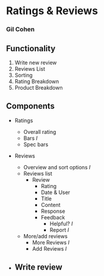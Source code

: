 # Ratings & Reviews

### Gil Cohen

## Functionality

1. Write new review
2. Reviews List
3. Sorting
4. Rating Breakdown
5. Product Breakdown

## Components

- Ratings
  - Overall rating
  - Bars *I*
  - Spec bars

- Reviews
  - Overview and sort options *I*
  - Reviews list
    - Review
      - Rating
      - Date & User
      - Title
      - Content
      - Response
      - Feedback
        - Helpful? *I*
        - Report *I*
  - More/add reviews
    - More Reviews *I*
    - Add Reviews *I*

- Write review
  -